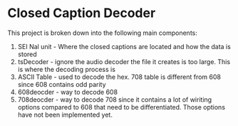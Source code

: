 # Closed Caption Decoder

This project is broken down into the following main components:

1. SEI Nal unit - Where the closed captions are located and how the data is stored
2. tsDecoder - ignore the audio decoder the file it creates is too large. This is where the decoding process is
3. ASCII Table - used to decode the hex. 708 table is different from 608 since 608 contains odd parity
4. 608deocder - way to decode 608
5. 708deocder - way to decode 708 since it contains a lot of wiriting options compared to 608 that need to be differentiated. Those options have not been implemented yet.
